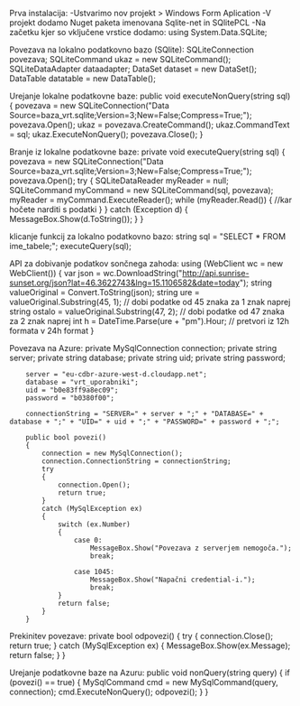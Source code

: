 Prva instalacija:
        -Ustvarimo nov projekt > Windows Form Aplication
        -V projekt dodamo Nuget paketa imenovana Sqlite-net in SQlitePCL
        -Na začetku kjer so vključene vrstice dodamo: using System.Data.SQLite;

Povezava na lokalno podatkovno bazo (SQlite):
        SQLiteConnection povezava;
        SQLiteCommand ukaz = new SQLiteCommand();
        SQLiteDataAdapter dataadapter;
        DataSet dataset = new DataSet();
        DataTable datatable = new DataTable();
        
Urejanje lokalne podatkovne baze:
        public void executeNonQuery(string sql)
        {
        povezava = new SQLiteConnection("Data    Source=baza_vrt.sqlite;Version=3;New=False;Compress=True;");
            povezava.Open();
            ukaz = povezava.CreateCommand();
            ukaz.CommandText = sql;
            ukaz.ExecuteNonQuery();
            povezava.Close();
        }

Branje iz lokalne podatkovne baze:
        private void executeQuery(string sql)
        {
            povezava = new SQLiteConnection("Data Source=baza_vrt.sqlite;Version=3;New=False;Compress=True;");
            povezava.Open();
            try
            {
                SQLiteDataReader myReader = null;
                SQLiteCommand myCommand = new SQLiteCommand(sql, povezava);
                myReader = myCommand.ExecuteReader();
                while (myReader.Read())
                {
                        //kar hočete narditi s podatki
                }
            }
            catch (Exception d)
            {
                MessageBox.Show(d.ToString());
            }
        }

klicanje funkcij za lokalno podatkovno bazo:
        string sql = "SELECT * FROM ime_tabele;";
        executeQuery(sql);
        
API za dobivanje podatkov sončnega zahoda:
         using (WebClient wc = new WebClient())
            {
                var json = wc.DownloadString("http://api.sunrise-sunset.org/json?lat=46.3622743&lng=15.1106582&date=today");
                string valueOriginal = Convert.ToString(json);
                string ure = valueOriginal.Substring(45, 1); // dobi podatke od 45 znaka za 1 znak naprej
                string ostalo = valueOriginal.Substring(47, 2); // dobi podatke od 47 znaka za 2 znak naprej
                int h = DateTime.Parse(ure + "pm").Hour; // pretvori iz 12h formata v 24h format
            }

Povezava na Azure:
        private MySqlConnection connection;
        private string server;
        private string database;
        private string uid;
        private string password;
        
        server = "eu-cdbr-azure-west-d.cloudapp.net";
        database = "vrt_uporabniki";
        uid = "b0e83ff9a8ec09";
        password = "b0380f00";
        
        connectionString = "SERVER=" + server + ";" + "DATABASE=" + database + ";" + "UID=" + uid + ";" + "PASSWORD=" + password + ";";

        public bool povezi()
        {
            connection = new MySqlConnection();
            connection.ConnectionString = connectionString;
            try
            {
                connection.Open();
                return true;
            }
            catch (MySqlException ex)
            {
                switch (ex.Number)
                {
                    case 0:
                        MessageBox.Show("Povezava z serverjem nemogoča.");
                        break;

                    case 1045:
                        MessageBox.Show("Napačni credential-i.");
                        break;
                }
                return false;
            }
        }

Prekinitev povezave:
        private bool odpovezi()
        {
            try
            {
                connection.Close();
                return true;
            }
            catch (MySqlException ex)
            {
                MessageBox.Show(ex.Message);
                return false;
            }
        }

Urejanje podatkovne baze na Azuru:
        public void nonQuery(string query)
        {
            if (povezi() == true)
            {
                MySqlCommand cmd = new MySqlCommand(query, connection);
                cmd.ExecuteNonQuery();
                odpovezi();
            }
        }  
